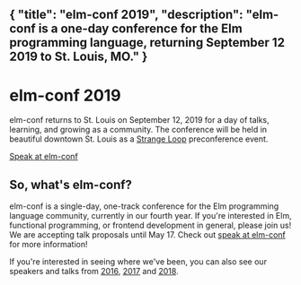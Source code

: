 {
    "title": "elm-conf 2019",
    "description": "elm-conf is a one-day conference for the Elm programming language, returning September 12 2019 to St. Louis, MO."
}
---

# elm-conf 2019

elm-conf returns to St. Louis on September 12, 2019 for a day of talks, learning, and growing as a community. The conference will be held in beautiful downtown St. Louis as a [Strange Loop](https://thestrangeloop.com) preconference event.

<a class="button" href="/speak-at-elm-conf">Speak at elm-conf</a>

## So, what's elm-conf?

elm-conf is a single-day, one-track conference for the Elm programming language community, currently in our fourth year.
If you're interested in Elm, functional programming, or frontend development in general, please join us!
We are accepting talk proposals until May 17.
Check out [speak at elm-conf](/speak-at-elm-conf) for more information!

If you're interested in seeing where we've been, you can also see our speakers and talks from [2016](https://2016.elm-conf.us), [2017](https://2017.elm-conf.us) and [2018](https://2018.elm-conf.us).
